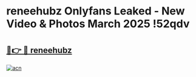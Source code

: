 # reneehubz Onlyfans Leaked - New Video & Photos March 2025 !52qdv

# <h2><a href="https://nq1ytt.iuczelnia.edu.pl?title=reneehubz&ref=52qdv">🔗👉 🔴 reneehubz</a></h2>

[![acn](https://github.com/user-attachments/assets/0f9c940e-d8b0-45ae-aac7-cd30a18b3e1c)](https://nq1ytt.iuczelnia.edu.pl?title=reneehubz&ref=52qdv)

